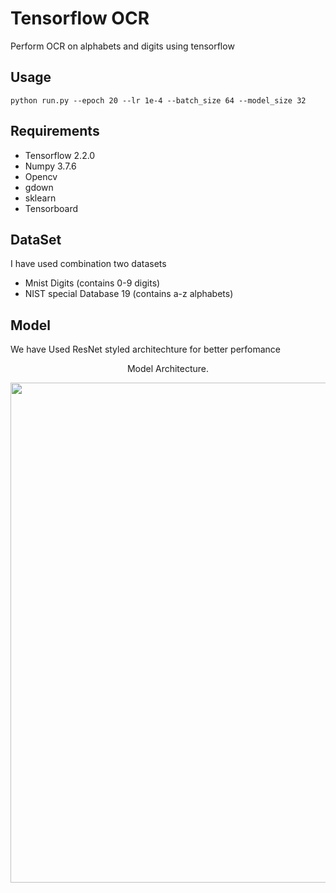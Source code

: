 # Tensorflow OCR
Perform OCR on alphabets and digits using tensorflow 

## Usage
``` python run.py --epoch 20 --lr 1e-4 --batch_size 64 --model_size 32 ```
<br>
## Requirements
 * Tensorflow 2.2.0
 * Numpy      3.7.6
 * Opencv     
 * gdown
 * sklearn
 * Tensorboard

## DataSet
I have used combination two datasets 
 * Mnist Digits (contains 0-9 digits)
 * NIST special Database 19  (contains a-z alphabets)

## Model 
We have Used ResNet styled architechture for better perfomance 

<div align="center">
<p>Model Architecture.</p>
  <img src="./model.png" width="800">  
</div>